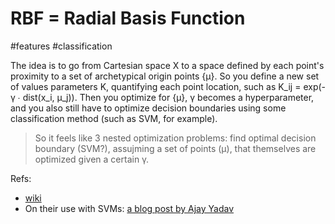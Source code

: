 # RBF = Radial Basis Function
#features #classification

The idea is to go from Cartesian space X to a space defined by each point's proximity to a set of archetypical origin points {μ}. So you define a new set of values parameters K, quantifying each point location, such as K_ij = exp(-γ ∙ dist(x_i, μ_j)). Then you optimize for {μ}, γ becomes a hyperparameter, and you also still have to optimize decision boundaries using some classification method (such as SVM, for example).

> So it feels like 3 nested optimization problems: find optimal decision boundary (SVM?), assujming a set of points (μ), that themselves are optimized given a certain γ.

Refs:
* [wiki](https://en.wikipedia.org/wiki/Radial_basis_function_kernel)
* On their use with SVMs: [a blog post by Ajay Yadav](https://towardsdatascience.com/support-vector-machines-svm-c9ef22815589)